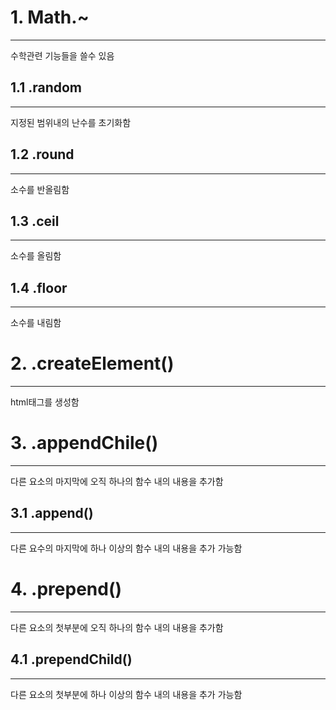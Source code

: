 # 1. Math.~
---
수학관련 기능들을 쓸수 있음
## 1.1 .random
---
지정된 범위내의 난수를 초기화함
## 1.2 .round
---
소수를 반올림함
## 1.3 .ceil
---
소수를 올림함
## 1.4 .floor
---
소수를 내림함

# 2. .createElement()
---
html태그를 생성함
# 3. .appendChile()
---
다른 요소의 마지막에 오직 하나의 함수 내의 내용을 추가함
## 3.1 .append()
---
다른 요수의 마지막에 하나 이상의 함수 내의 내용을 추가 가능함
# 4. .prepend()
---
다른 요소의 첫부분에 오직 하나의 함수 내의 내용을 추가함
## 4.1 .prependChild()
---
다른 요소의 첫부분에 하나 이상의 함수 내의 내용을 추가 가능함